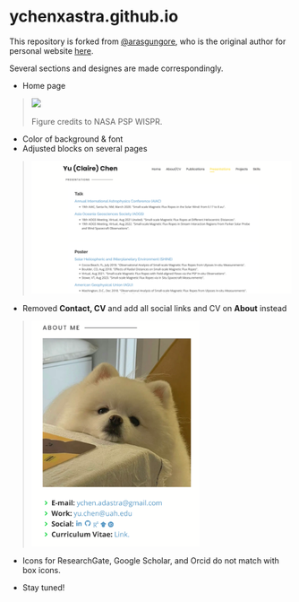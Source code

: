 # ychenxastra.github.io

This repository is forked from [@arasgungore](https://github.com/arasgungore), who is the original author for personal website [here](https://arasgungore.github.io).

Several sections and designes are made correspondingly.
- Home page
> <img width="600" src="https://github.com/ychenxastra/ychenxastra.github.io/blob/0a99f1720a13b6e6e32432499fb5ec82ad7edfeb/screenshots/home.png">
> 
> Figure credits to NASA PSP WISPR.

- Color of background & font
- Adjusted blocks on several pages
> <img width="600" src="https://github.com/ychenxastra/ychenxastra.github.io/blob/0a99f1720a13b6e6e32432499fb5ec82ad7edfeb/screenshots/presentation.png">

- Removed **Contact, CV** and add all social links and CV on **About** instead
> <img width="300" src="https://github.com/ychenxastra/ychenxastra.github.io/blob/0a99f1720a13b6e6e32432499fb5ec82ad7edfeb/screenshots/about.png">
- Icons for ResearchGate, Google Scholar, and Orcid do not match with box icons.

- Stay tuned!


